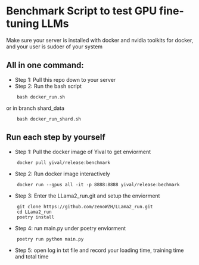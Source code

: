 
# Benchmark Script to test GPU fine-tuning LLMs
Make sure your server is installed with docker and nvidia toolkits for docker, and your user is sudoer of your system

## All in one command:

* Step 1: Pull this repo down to your server
* Step 2: Run the bash script
```
    bash docker_run.sh
```
or in branch shard_data
```
    bash docker_run_shard.sh
```

## Run each step by yourself

* Step 1: Pull the docker image of Yival to get enviorment
```
    docker pull yival/release:benchmark
```
* Step 2: Run docker image interactively
```
    docker run --gpus all -it -p 8888:8888 yival/release:bechmark
```
* Step 3: Enter the LLama2_run.git and setup the enviorment
```
    git clone https://github.com/zenoWZH/LLama2_run.git
    cd LLama2_run
    poetry install
```
* Step 4: run main.py under poetry enviorment
```
    poetry run python main.py
```
* Step 5: open log in txt file and record your loading time, training time and total time
